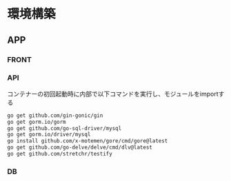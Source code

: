 # 環境構築

## APP

### FRONT

### API

コンテナーの初回起動時に内部で以下コマンドを実行し、モジュールをimportする

```bash
go get github.com/gin-gonic/gin
go get gorm.io/gorm
go get github.com/go-sql-driver/mysql
go get gorm.io/driver/mysql
go install github.com/x-motemen/gore/cmd/gore@latest
go get github.com/go-delve/delve/cmd/dlv@latest 
go get github.com/stretchr/testify
```

### DB

